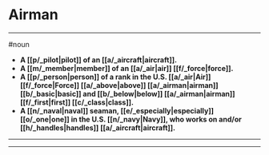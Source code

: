 # Airman
---
#noun
- **A [[p/_pilot|pilot]] of an [[a/_aircraft|aircraft]].**
- **A [[m/_member|member]] of an [[a/_air|air]] [[f/_force|force]].**
- **A [[p/_person|person]] of a rank in the U.S. [[a/_air|Air]] [[f/_force|Force]] [[a/_above|above]] [[a/_airman|airman]] [[b/_basic|basic]] and [[b/_below|below]] [[a/_airman|airman]] [[f/_first|first]] [[c/_class|class]].**
- **A [[n/_naval|naval]] seaman, [[e/_especially|especially]] [[o/_one|one]] in the U.S. [[n/_navy|Navy]], who works on and/or [[h/_handles|handles]] [[a/_aircraft|aircraft]].**
---
---
